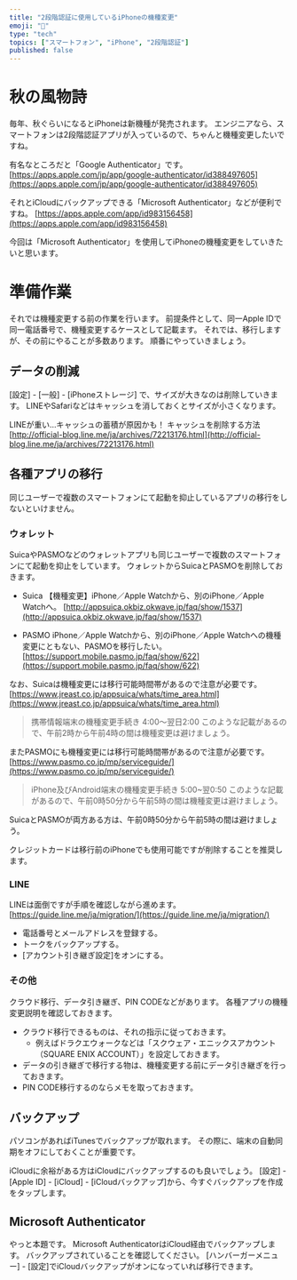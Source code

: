 ```yaml
---
title: "2段階認証に使用しているiPhoneの機種変更"
emoji: "📱"
type: "tech"
topics: ["スマートフォン", "iPhone", "2段階認証"]
published: false
---
```


# 秋の風物詩

毎年、秋ぐらいになるとiPhoneは新機種が発売されます。
エンジニアなら、スマートフォンは2段階認証アプリが入っているので、ちゃんと機種変更したいですね。

有名なところだと「Google Authenticator」です。
[https://apps.apple.com/jp/app/google-authenticator/id388497605](https://apps.apple.com/jp/app/google-authenticator/id388497605)


それとiCloudにバックアップできる「Microsoft Authenticator」などが便利ですね。
[https://apps.apple.com/app/id983156458](https://apps.apple.com/app/id983156458)

今回は「Microsoft Authenticator」を使用してiPhoneの機種変更をしていきたいと思います。


# 準備作業
それでは機種変更する前の作業を行います。
前提条件として、同一Apple IDで同一電話番号で、機種変更するケースとして記載ます。
それでは、移行しますが、その前にやることが多数あります。
順番にやっていきましょう。

## データの削減
[設定] - [一般] - [iPhoneストレージ] で、サイズが大きなのは削除していきます。
LINEやSafariなどはキャッシュを消しておくとサイズが小さくなります。

LINEが重い…キャッシュの蓄積が原因かも！ キャッシュを削除する方法
[http://official-blog.line.me/ja/archives/72213176.html](http://official-blog.line.me/ja/archives/72213176.html)

## 各種アプリの移行
同じユーザーで複数のスマートフォンにて起動を抑止しているアプリの移行をしないといけません。

### ウォレット

SuicaやPASMOなどのウォレットアプリも同じユーザーで複数のスマートフォンにて起動を抑止をしています。
ウォレットからSuicaとPASMOを削除しておきます。

* Suica
【機種変更】iPhone／Apple Watchから、別のiPhone／Apple Watchへ。
[http://appsuica.okbiz.okwave.jp/faq/show/1537](http://appsuica.okbiz.okwave.jp/faq/show/1537)

* PASMO
iPhone／Apple Watchから、別のiPhone／Apple Watchへの機種変更にともない、PASMOを移行したい。
[https://support.mobile.pasmo.jp/faq/show/622](https://support.mobile.pasmo.jp/faq/show/622)

なお、Suicaは機種変更には移行可能時間帯があるので注意が必要です。
[https://www.jreast.co.jp/appsuica/whats/time_area.html](https://www.jreast.co.jp/appsuica/whats/time_area.html)

> 携帯情報端末の機種変更手続き 4:00～翌日2:00
このような記載があるので、午前2時から午前4時の間は機種変更は避けましょう。

またPASMOにも機種変更には移行可能時間帯があるので注意が必要です。
[https://www.pasmo.co.jp/mp/serviceguide/](https://www.pasmo.co.jp/mp/serviceguide/)

> iPhone及びAndroid端末の機種変更手続き 5:00~翌0:50
このような記載があるので、午前0時50分から午前5時の間は機種変更は避けましょう。

SuicaとPASMOが両方ある方は、午前0時50分から午前5時の間は避けましょう。


クレジットカードは移行前のiPhoneでも使用可能ですが削除することを推奨します。

### LINE

LINEは面倒ですが手順を確認しながら進めます。
[https://guide.line.me/ja/migration/](https://guide.line.me/ja/migration/)

* 電話番号とメールアドレスを登録する。
* トークをバックアップする。
* [アカウント引き継ぎ設定]をオンにする。

### その他
クラウド移行、データ引き継ぎ、PIN CODEなどがあります。
各種アプリの機種変更説明を確認しておきます。

* クラウド移行できるものは、それの指示に従っておきます。
   * 例えばドラクエウォークなどは「スクウェア・エニックスアカウント（SQUARE ENIX ACCOUNT）」を設定しておきます。
* データの引き継ぎで移行する物は、機種変更する前にデータ引き継ぎを行っておきます。
* PIN CODE移行するのならメモを取っておきます。


## バックアップ
パソコンがあればiTunesでバックアップが取れます。
その際に、端末の自動同期をオフにしておくことが重要です。

iCloudに余裕がある方はiCloudにバックアップするのも良いでしょう。
[設定] - [Apple ID] - [iCloud] - [iCloudバックアップ]から、今すぐバックアップを作成をタップします。


## Microsoft Authenticator
やっと本題です。
Microsoft AuthenticatorはiCloud経由でバックアップします。
バックアップされていることを確認してください。
[ハンバーガーメニュー] - [設定]でiCloudバックアップがオンになっていれば移行できます。

